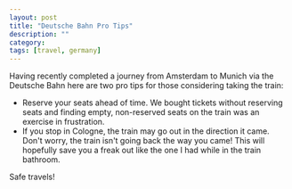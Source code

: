 ```yaml
---
layout: post
title: "Deutsche Bahn Pro Tips"
description: ""
category: 
tags: [travel, germany]
---
```


Having recently completed a journey from Amsterdam to Munich via the Deutsche Bahn here are two pro tips for those considering taking the train:

* Reserve your seats ahead of time. We bought tickets without reserving seats and finding empty, non-reserved seats on the train was an exercise in frustration. 
* If you stop in Cologne, the train may go out in the direction it came. Don't worry, the train isn't going back the way you came! This will hopefully save you a freak out like the one I had while in the train bathroom. 

Safe travels! 